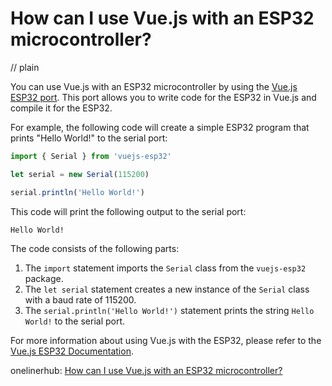 # How can I use Vue.js with an ESP32 microcontroller?
// plain

You can use Vue.js with an ESP32 microcontroller by using the [Vue.js ESP32 port](https://github.com/vuejs-esp32/vuejs-esp32). This port allows you to write code for the ESP32 in Vue.js and compile it for the ESP32.

For example, the following code will create a simple ESP32 program that prints "Hello World!" to the serial port:

```javascript
import { Serial } from 'vuejs-esp32'

let serial = new Serial(115200)

serial.println('Hello World!')
```

This code will print the following output to the serial port:

```
Hello World!
```

The code consists of the following parts:

1. The `import` statement imports the `Serial` class from the `vuejs-esp32` package.
2. The `let serial` statement creates a new instance of the `Serial` class with a baud rate of 115200.
3. The `serial.println('Hello World!')` statement prints the string `Hello World!` to the serial port.

For more information about using Vue.js with the ESP32, please refer to the [Vue.js ESP32 Documentation](https://vuejs-esp32.github.io/docs/).

onelinerhub: [How can I use Vue.js with an ESP32 microcontroller?](https://onelinerhub.com/vue.js/how-can-i-use-vue-js-with-an-esp---microcontroller)